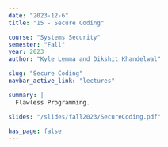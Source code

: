```yaml
---
date: "2023-12-6"
title: "15 - Secure Coding"

course: "Systems Security"
semester: "Fall"
year: 2023
author: "Kyle Lemma and Dikshit Khandelwal"

slug: "Secure Coding"
navbar_active_link: "lectures"

summary: |
  Flawless Programming.

slides: "/slides/fall2023/SecureCoding.pdf"

has_page: false
---
```

